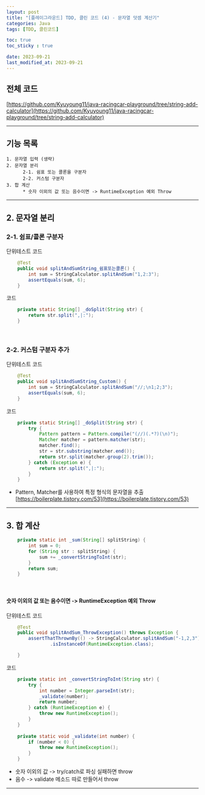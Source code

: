 ```yaml
---
layout: post
title: "[플레이그라운드] TDD, 클린 코드 (4) - 문자열 덧셈 계산기"
categories: Java
tags: [TDD, 클린코드]

toc: true
toc_sticky : true

date: 2023-09-21
last_modified_at: 2023-09-21
---
```


## 전체 코드
[https://github.com/Kyuyoung11/java-racingcar-playground/tree/string-add-calculator](https://github.com/Kyuyoung11/java-racingcar-playground/tree/string-add-calculator)

---
## 기능 목록
````
1. 문자열 입력 (생략)
2. 문자열 분리
      2-1. 쉼표 또는 콜론을 구분자
      2-2. 커스텀 구분자
3. 합 계산
      * 숫자 이외의 값 또는 음수이면 -> RuntimeException 예외 Throw
````

---
## 2. 문자열 분리
### 2-1. 쉼표/콜론 구분자
단위테스트 코드
````java
    @Test
    public void splitAndSumString_쉼표또는콜론() {
        int sum = StringCalculator.splitAndSum("1,2:3");
        assertEquals(sum, 6);
    }
````

코드
````java
    private static String[] _doSplit(String str) {
        return str.split(",|:");
    }
````

<br/>

### 2-2. 커스텀 구분자 추가
단위테스트 코드
````java
    @Test
    public void splitAndSumString_Custom() {
        int sum = StringCalculator.splitAndSum("//;\n1;2;3");
        assertEquals(sum, 6);
    }
````

코드
````java
    private static String[] _doSplit(String str) {
        try {
            Pattern pattern = Pattern.compile("(//)(.*?)(\n)");
            Matcher matcher = pattern.matcher(str);
            matcher.find();
            str = str.substring(matcher.end());
            return str.split(matcher.group(2).trim());
        } catch (Exception e) {
            return str.split(",|:");
        }
    }
````
- Pattern, Matcher를 사용하여 특정 형식의 문자열을 추출  
[https://boilerplate.tistory.com/53](https://boilerplate.tistory.com/53)


---
## 3. 합 계산
````java
    private static int _sum(String[] splitString) {
        int sum = 0;
        for (String str : splitString) {
            sum += _convertStringToInt(str);
        }
        return sum;
    }

````
<br/>

#### 숫자 이외의 값 또는 음수이면 -> RuntimeException 예외 Throw
단위테스트 코드
````java
    @Test
    public void splitAndSum_ThrowException() throws Exception {
        assertThatThrownBy(() -> StringCalculator.splitAndSum("-1,2,3"))
                .isInstanceOf(RuntimeException.class);

    }
````
코드
````java
    private static int _convertStringToInt(String str) {
        try {
            int number = Integer.parseInt(str);
            _validate(number);
            return number;
        } catch (RuntimeException e) {
            throw new RuntimeException();
        }
    }
        
    private static void _validate(int number) {
        if (number < 0) {
            throw new RuntimeException();
        }
    }
````
- 숫자 이외의 값 -> try/catch로 파싱 실패하면 throw
- 음수 -> validate 메소드 따로 만들어서 throw

---